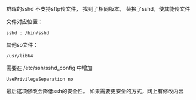 群晖的sshd 不支持sftp传文件， 找到了相同版本， 替换了sshd，使其能传文件

文件对应位置：

```
sshd : /bin/sshd
```

其他so文件：
```
/usr/lib64 
```

需要在 /etc/ssh/sshd_config 中增加
```
UsePrivilegeSeparation no
```

最后这项修改会降低ssh的安全性。 如果需要更安全的方式，网上有修改内容
